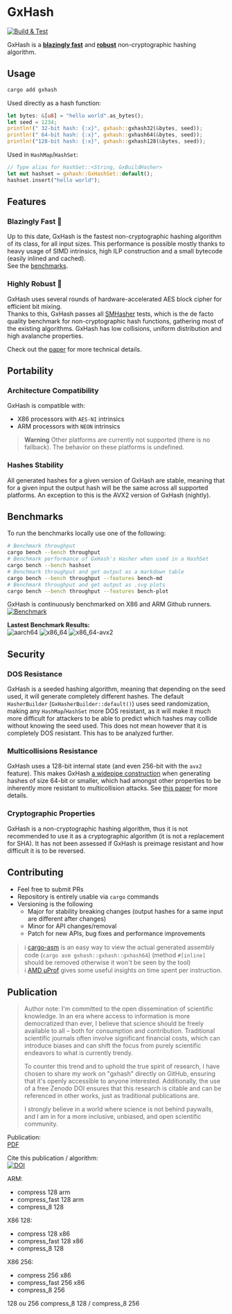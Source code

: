 # GxHash
[![Build & Test](https://github.com/ogxd/gxhash/actions/workflows/build_test.yml/badge.svg)](https://github.com/ogxd/gxhash/actions/workflows/build_test.yml)

GxHash is a [**blazingly fast**](#performance) and [**robust**](#robustness) non-cryptographic hashing algorithm.

## Usage
```bash
cargo add gxhash
```
Used directly as a hash function:
```rust
let bytes: &[u8] = "hello world".as_bytes();
let seed = 1234;
println!(" 32-bit hash: {:x}", gxhash::gxhash32(&bytes, seed));
println!(" 64-bit hash: {:x}", gxhash::gxhash64(&bytes, seed));
println!("128-bit hash: {:x}", gxhash::gxhash128(&bytes, seed));
```
Used in `HashMap`/`HashSet`:
```rust
// Type alias for HashSet::<String, GxBuildHasher>
let mut hashset = gxhash::GxHashSet::default();
hashset.insert("hello world");
```

## Features

### Blazingly Fast 🚀  
Up to this date, GxHash is the fastest non-cryptographic hashing algorithm of its class, for all input sizes. This performance is possible mostly thanks to heavy usage of SIMD intrinsics, high ILP construction and a small bytecode (easily inlined and cached).  
See the [benchmarks](#benchmarks).

### Highly Robust 🗿  
GxHash uses several rounds of hardware-accelerated AES block cipher for efficient bit mixing.  
Thanks to this, GxHash passes all [SMHasher](https://github.com/rurban/smhasher) tests, which is the de facto quality benchmark for non-cryptographic hash functions, gathering most of the existing algorithms. GxHash has low collisions, uniform distribution and high avalanche properties.

Check out the [paper](https://github.com/ogxd/gxhash-rust/blob/main/article/article.pdf) for more technical details.

## Portability

### Architecture Compatibility
GxHash is compatible with:
- X86 processors with `AES-NI` intrinsics
- ARM processors with `NEON` intrinsics
> **Warning**
> Other platforms are currently not supported (there is no fallback). The behavior on these platforms is undefined.

### Hashes Stability
All generated hashes for a given version of GxHash are stable, meaning that for a given input the output hash will be the same across all supported platforms. An exception to this is the AVX2 version of GxHash (nightly).

## Benchmarks

To run the benchmarks locally use one of the following:
```bash
# Benchmark throughput
cargo bench --bench throughput
# Benchmark performance of GxHash's Hasher when used in a HashSet
cargo bench --bench hashset
# Benchmark throughput and get output as a markdown table
cargo bench --bench throughput --features bench-md
# Benchmark throughput and get output as .svg plots
cargo bench --bench throughput --features bench-plot
```

GxHash is continuously benchmarked on X86 and ARM Github runners.  
[![Benchmark](https://github.com/ogxd/gxhash/actions/workflows/bench.yml/badge.svg)](https://github.com/ogxd/gxhash/actions/workflows/bench.yml)

**Lastest Benchmark Results:**    
![aarch64](./benches/throughput/aarch64.svg)
![x86_64](./benches/throughput/x86_64.svg)
![x86_64-avx2](./benches/throughput/x86_64-avx2.svg)

## Security

### DOS Resistance
GxHash is a seeded hashing algorithm, meaning that depending on the seed used, it will generate completely different hashes. The default `HasherBuilder` (`GxHasherBuilder::default()`) uses seed randomization, making any `HashMap`/`HashSet` more DOS resistant, as it will make it much more difficult for attackers to be able to predict which hashes may collide without knowing the seed used. This does not mean however that it is completely DOS resistant. This has to be analyzed further.

### Multicollisions Resistance
GxHash uses a 128-bit internal state (and even 256-bit with the `avx2` feature). This makes GxHash [a widepipe construction](https://en.wikipedia.org/wiki/Merkle%E2%80%93Damg%C3%A5rd_construction#Wide_pipe_construction) when generating hashes of size 64-bit or smaller, which had amongst other properties to be inherently more resistant to multicollision attacks. See [this paper](https://www.iacr.org/archive/crypto2004/31520306/multicollisions.pdf) for more details.

### Cryptographic Properties
GxHash is a non-cryptographic hashing algorithm, thus it is not recommended to use it as a cryptographic algorithm (it is not a replacement for SHA). It has not been assessed if GxHash is preimage resistant and how difficult it is to be reversed.

## Contributing

- Feel free to submit PRs
- Repository is entirely usable via `cargo` commands
- Versioning is the following
  - Major for stability breaking changes (output hashes for a same input are different after changes)
  - Minor for API changes/removal
  - Patch for new APIs, bug fixes and performance improvements

> ℹ️ [cargo-asm](https://github.com/gnzlbg/cargo-asm) is an easy way to view the actual generated assembly code (`cargo asm gxhash::gxhash::gxhash64`) (method `#[inline]` should be removed otherwise it won't be seen by the tool)  
> ℹ️ [AMD μProf](https://www.amd.com/en/developer/uprof.html) gives some useful insights on time spent per instruction.

## Publication
> Author note:
> I'm committed to the open dissemination of scientific knowledge. In an era where access to information is more democratized than ever, I believe that science should be freely available to all – both for consumption and contribution. Traditional scientific journals often involve significant financial costs, which can introduce biases and can shift the focus from purely scientific endeavors to what is currently trendy. 
>
> To counter this trend and to uphold the true spirit of research, I have chosen to share my work on "gxhash" directly on GitHub, ensuring that it's openly accessible to anyone interested. Additionally, the use of a free Zenodo DOI ensures that this research is citable and can be referenced in other works, just as traditional publications are. 
>
> I strongly believe in a world where science is not behind paywalls, and I am in for a more inclusive, unbiased, and open scientific community.

Publication:  
[PDF](https://github.com/ogxd/gxhash-rust/blob/main/article/article.pdf)

Cite this publication / algorithm:  
[![DOI](https://zenodo.org/badge/690754256.svg)](https://zenodo.org/badge/latestdoi/690754256)

ARM:
- compress 128 arm
- compress_fast 128 arm
- compress_8 128

X86 128:
- compress 128 x86
- compress_fast 128 x86
- compress_8 128

X86 256:
- compress 256 x86
- compress_fast 256 x86
- compress_8 256

128 ou 256
compress_8 128 / compress_8 256
